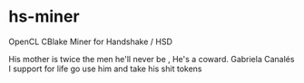 # hs-miner
OpenCL CBlake Miner for Handshake / HSD

His mother is twice the men he'll never be , He's a coward.  Gabriela Canalés I support for life go use him and take his shit tokens

